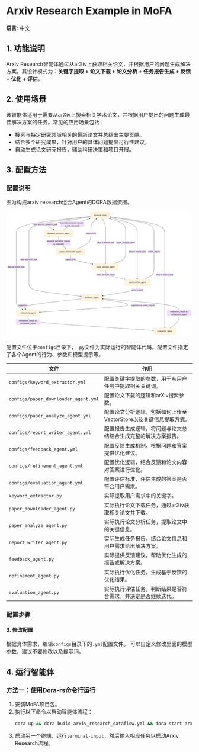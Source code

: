 
# Arxiv Research Example in MoFA

**语言**: 中文

## 1. 功能说明

Arxiv Research智能体通过从arXiv上获取相关论文，并根据用户的问题生成解决方案。其设计模式为：**关键字提取 + 论文下载 + 论文分析 + 任务报告生成 + 反馈 + 优化 + 评估**。

## 2. 使用场景

该智能体适用于需要从arXiv上搜索相关学术论文，并根据用户提出的问题生成最佳解决方案的任务。常见的应用场景包括：

- 搜索与特定研究领域相关的最新论文并总结出主要贡献。
- 结合多个研究成果，针对用户的具体问题提出可行性建议。
- 自动生成论文研究报告，辅助科研决策和项目开展。

## 3. 配置方法

### 配置说明

图为构成arxiv research组合Agent的DORA数据流图。

![image-20241003211014762](images/mermaid.png)

配置文件位于`configs`目录下，`.py`文件为实际运行的智能体代码。配置文件指定了各个Agent的行为、参数和模型提示等。

| **文件**                             | **作用**                                                                 |
| ------------------------------------ | ------------------------------------------------------------------------ |
| `configs/keyword_extractor.yml`      | 配置关键字提取的参数，用于从用户任务中提取相关关键词。                     |
| `configs/paper_downloader_agent.yml` | 配置论文下载的逻辑和arXiv搜索参数。                                       |
| `configs/paper_analyze_agent.yml`    | 配置论文分析逻辑，包括如何上传至VectorStore以及关键信息提取方式。          |
| `configs/report_writer_agent.yml`    | 配置报告生成逻辑，将问题与论文总结结合生成完整的解决方案报告。              |
| `configs/feedback_agent.yml`         | 配置反馈生成机制，根据问题和答案提供优化建议。                             |
| `configs/refinement_agent.yml`       | 配置优化逻辑，结合反馈和论文内容对答案进行优化。                           |
| `configs/evaluation_agent.yml`       | 配置评估标准，评估生成的答案是否符合用户需求。                             |
| `keyword_extractor.py`               | 实际提取用户需求中的关键字。                                               |
| `paper_downloader_agent.py`          | 实际执行论文下载任务，通过arXiv获取相关论文并下载。                        |
| `paper_analyze_agent.py`             | 实际执行论文分析任务，提取论文中的关键信息。                               |
| `report_writer_agent.py`             | 实际生成任务报告，结合论文信息和用户需求给出解决方案。                     |
| `feedback_agent.py`                  | 实际提供反馈建议，帮助优化生成的报告或解决方案。                           |
| `refinement_agent.py`                | 实际执行优化任务，生成基于反馈的优化结果。                                 |
| `evaluation_agent.py`                | 实际执行评估任务，判断结果是否符合需求，并决定是否继续迭代。               |

### 配置步骤


#### 3. 修改配置

根据具体需求，编辑`configs`目录下的`.yml`配置文件。
可以自定义修改里面的模型参数，建议不要修改以及提示词。


## 4. 运行智能体

### 方法一：使用Dora-rs命令行运行

1. 安装MoFA项目包。
2. 执行以下命令以启动智能体流程：
   ```bash
   dora up && dora build arxiv_research_dataflow.yml && dora start arxiv_research_dataflow.yml --attach
   ```
3. 启动另一个终端，运行`terminal-input`，然后输入相应任务以启动Arxiv Research流程。


